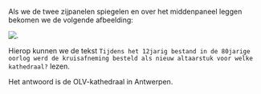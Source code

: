 Als we de twee zijpanelen spiegelen en over het middenpaneel leggen bekomen we de volgende afbeelding:

![.](/diff2.png)

Hierop kunnen we de tekst `Tijdens het 12jarig bestand in de 80jarige oorlog werd de kruisafneming besteld als nieuw altaarstuk voor welke kathedraal?` lezen.

Het antwoord is de OLV-kathedraal in Antwerpen.
